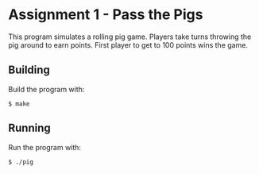 # Assignment 1 - Pass the Pigs

This program simulates a rolling pig game. Players take turns
throwing the pig around to earn points. First player to get
to 100 points wins the game.

## Building 

Build the program with:

```
$ make
```

## Running 

Run the program with:

```
$ ./pig
```

